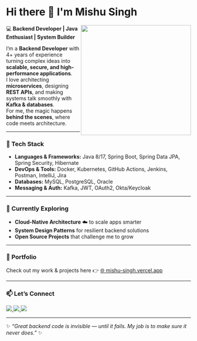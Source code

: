 # Hi there 👋 I'm Mishu Singh  

<img src="https://user-images.githubusercontent.com/74038190/236119160-976a0405-caa7-470c-9356-16d43402ea0a.gif" width="300" align="right">

💻 **Backend Developer | Java Enthusiast | System Builder**  

I’m a **Backend Developer** with 4+ years of experience turning complex ideas into **scalable, secure, and high-performance applications**.  
I love architecting **microservices**, designing **REST APIs**, and making systems talk smoothly with **Kafka & databases**.  
For me, the magic happens **behind the scenes**, where code meets architecture.  

---

### 🚀 Tech Stack  
- **Languages & Frameworks:** Java 8/17, Spring Boot, Spring Data JPA, Spring Security, Hibernate  
- **DevOps & Tools:** Docker, Kubernetes, GitHub Actions, Jenkins, Postman, IntelliJ, Jira  
- **Databases:** MySQL, PostgreSQL, Oracle  
- **Messaging & Auth:** Kafka, JWT, OAuth2, Okta/Keycloak  

---

### 🌱 Currently Exploring  
- **Cloud-Native Architecture** ☁️ to scale apps smarter  
- **System Design Patterns** for resilient backend solutions  
- **Open Source Projects** that challenge me to grow  

---

### 🔗 Portfolio  
Check out my work & projects here 👉  <a href="https://mishu-singh.vercel.app/" target="_blank">🌐 mishu-singh.vercel.app</a>  

---

### 📫 Let’s Connect  
<a href="https://linkedin.com/in/mishu-singh" target="_blank">
  <img src="https://img.shields.io/badge/LinkedIn-blue?logo=linkedin&logoColor=white" />
</a>
<a href="https://github.com/mishusingh" target="_blank">
  <img src="https://img.shields.io/badge/GitHub-black?logo=github&logoColor=white" />
</a>
<a href="mailto:mishusingh800@gmail.com" target="_blank">
  <img src="https://img.shields.io/badge/Email-red?logo=gmail&logoColor=white" />
</a>  

---

✨ *“Great backend code is invisible — until it fails. My job is to make sure it never does.”* ✨  
